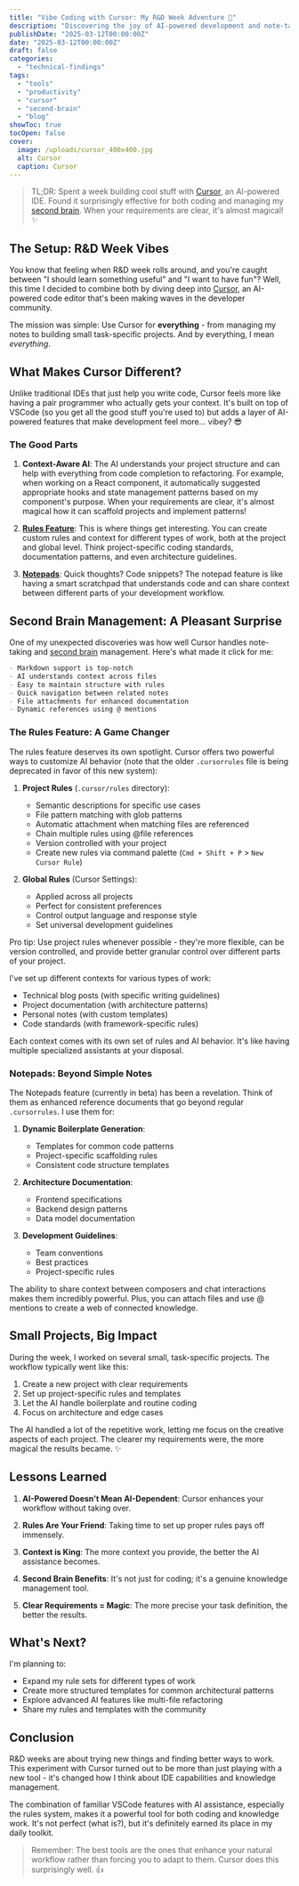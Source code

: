 ```yaml
---
title: "Vibe Coding with Cursor: My R&D Week Adventure 🚀"
description: "Discovering the joy of AI-powered development and note-taking with Cursor during R&D week"
publishDate: "2025-03-12T00:00:00Z"
date: "2025-03-12T00:00:00Z"
draft: false
categories:
  - "technical-findings"
tags:
  - "tools"
  - "productivity"
  - "cursor"
  - "second-brain"
  - "blog"
showToc: true
tocOpen: false
cover:
  image: /uploads/cursor_400x400.jpg
  alt: Cursor
  caption: Cursor
---
```


> TL;DR: Spent a week building cool stuff with [Cursor](https://cursor.com), an AI-powered IDE. Found it surprisingly effective for both coding and managing my [second brain](https://www.buildingasecondbrain.com/). When your requirements are clear, it's almost magical! ✨

## The Setup: R&D Week Vibes

You know that feeling when R&D week rolls around, and you're caught between "I should learn something useful" and "I want to have fun"? Well, this time I decided to combine both by diving deep into [Cursor](https://cursor.com), an AI-powered code editor that's been making waves in the developer community.

The mission was simple: Use Cursor for    **everything** - from managing my notes to building small task-specific projects. And by everything, I mean *everything*.

## What Makes Cursor Different?

Unlike traditional IDEs that just help you write code, Cursor feels more like having a pair programmer who actually gets your context. It's built on top of VSCode (so you get all the good stuff you're used to) but adds a layer of AI-powered features that make development feel more... vibey? 😎

### The Good Parts

1. **Context-Aware AI**: The AI understands your project structure and can help with everything from code completion to refactoring. For example, when working on a React component, it automatically suggested appropriate hooks and state management patterns based on my component's purpose. When your requirements are clear, it's almost magical how it can scaffold projects and implement patterns!

2. **[Rules Feature](https://docs.cursor.com/context/rules-for-ai)**: This is where things get interesting. You can create custom rules and context for different types of work, both at the project and global level. Think project-specific coding standards, documentation patterns, and even architecture guidelines.

3. **[Notepads](https://docs.cursor.com/beta/notepads)**: Quick thoughts? Code snippets? The notepad feature is like having a smart scratchpad that understands code and can share context between different parts of your development workflow.

## Second Brain Management: A Pleasant Surprise

One of my unexpected discoveries was how well Cursor handles note-taking and [second brain](https://www.buildingasecondbrain.com/) management. Here's what made it click for me:

```markdown
- Markdown support is top-notch
- AI understands context across files
- Easy to maintain structure with rules
- Quick navigation between related notes
- File attachments for enhanced documentation
- Dynamic references using @ mentions
```

### The Rules Feature: A Game Changer

The rules feature deserves its own spotlight. Cursor offers two powerful ways to customize AI behavior (note that the older `.cursorrules` file is being deprecated in favor of this new system):

1. **Project Rules** (`.cursor/rules` directory):
   - Semantic descriptions for specific use cases
   - File pattern matching with glob patterns
   - Automatic attachment when matching files are referenced
   - Chain multiple rules using @file references
   - Version controlled with your project
   - Create new rules via command palette (`Cmd + Shift + P` > `New Cursor Rule`)

2. **Global Rules** (Cursor Settings):
   - Applied across all projects
   - Perfect for consistent preferences
   - Control output language and response style
   - Set universal development guidelines

Pro tip: Use project rules whenever possible - they're more flexible, can be version controlled, and provide better granular control over different parts of your project.

I've set up different contexts for various types of work:

- Technical blog posts (with specific writing guidelines)
- Project documentation (with architecture patterns)
- Personal notes (with custom templates)
- Code standards (with framework-specific rules)

Each context comes with its own set of rules and AI behavior. It's like having multiple specialized assistants at your disposal.

### Notepads: Beyond Simple Notes

The Notepads feature (currently in beta) has been a revelation. Think of them as enhanced reference documents that go beyond regular `.cursorrules`. I use them for:

1. **Dynamic Boilerplate Generation**:
   - Templates for common code patterns
   - Project-specific scaffolding rules
   - Consistent code structure templates

2. **Architecture Documentation**:
   - Frontend specifications
   - Backend design patterns
   - Data model documentation

3. **Development Guidelines**:
   - Team conventions
   - Best practices
   - Project-specific rules

The ability to share context between composers and chat interactions makes them incredibly powerful. Plus, you can attach files and use @ mentions to create a web of connected knowledge.

## Small Projects, Big Impact

During the week, I worked on several small, task-specific projects. The workflow typically went like this:

1. Create a new project with clear requirements
2. Set up project-specific rules and templates
3. Let the AI handle boilerplate and routine coding
4. Focus on architecture and edge cases

The AI handled a lot of the repetitive work, letting me focus on the creative aspects of each project. The clearer my requirements were, the more magical the results became. ✨

## Lessons Learned

1. **AI-Powered Doesn't Mean AI-Dependent**: Cursor enhances your workflow without taking over.

2. **Rules Are Your Friend**: Taking time to set up proper rules pays off immensely.

3. **Context is King**: The more context you provide, the better the AI assistance becomes.

4. **Second Brain Benefits**: It's not just for coding; it's a genuine knowledge management tool.

5. **Clear Requirements = Magic**: The more precise your task definition, the better the results.

## What's Next?

I'm planning to:
- Expand my rule sets for different types of work
- Create more structured templates for common architectural patterns
- Explore advanced AI features like multi-file refactoring
- Share my rules and templates with the community

## Conclusion

R&D weeks are about trying new things and finding better ways to work. This experiment with Cursor turned out to be more than just playing with a new tool - it's changed how I think about IDE capabilities and knowledge management.

The combination of familiar VSCode features with AI assistance, especially the rules system, makes it a powerful tool for both coding and knowledge work. It's not perfect (what is?), but it's definitely earned its place in my daily toolkit.

> Remember: The best tools are the ones that enhance your natural workflow rather than forcing you to adapt to them. Cursor does this surprisingly well. 👍